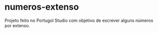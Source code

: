 # numeros-extenso
Projeto feito no Portugol Studio com objetivo de escrever alguns números por extenso.
